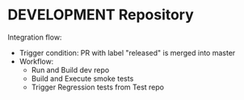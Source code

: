 # DEVELOPMENT Repository

Integration flow:
- Trigger condition: PR with label "released" is merged into master
- Workflow:
    - Run and Build dev repo
    - Build and Execute smoke tests
    - Trigger Regression tests from Test repo
